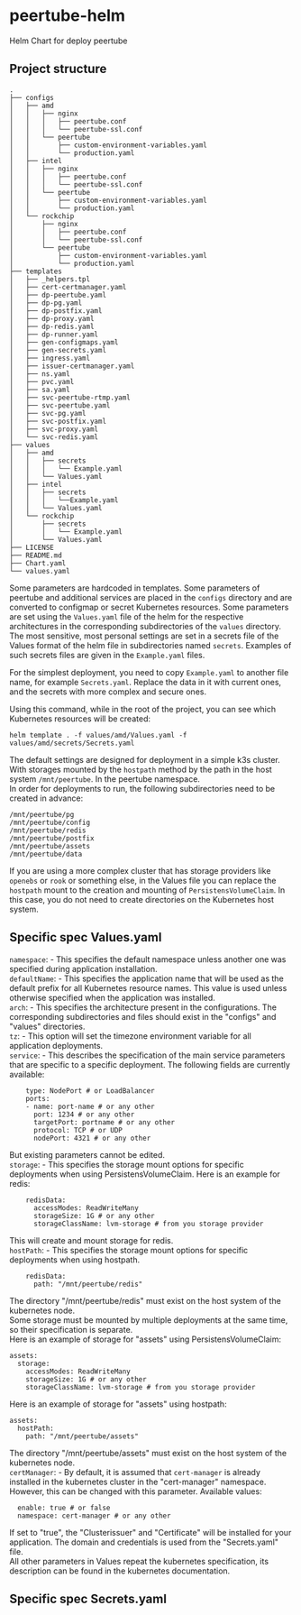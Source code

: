 # peertube-helm
Helm Chart for deploy peertube

## Project structure
```
.
├── configs
│   ├── amd
│   │   ├── nginx
│   │   │   ├── peertube.conf
│   │   │   └── peertube-ssl.conf
│   │   └── peertube
│   │       ├── custom-environment-variables.yaml
│   │       └── production.yaml
│   ├── intel
│   │   ├── nginx
│   │   │   ├── peertube.conf
│   │   │   └── peertube-ssl.conf
│   │   └── peertube
│   │       ├── custom-environment-variables.yaml
│   │       └── production.yaml
│   └── rockchip
│       ├── nginx
│       │   ├── peertube.conf
│       │   └── peertube-ssl.conf
│       └── peertube
│           ├── custom-environment-variables.yaml
│           └── production.yaml
├── templates
│   ├── _helpers.tpl
│   ├── cert-certmanager.yaml
│   ├── dp-peertube.yaml
│   ├── dp-pg.yaml
│   ├── dp-postfix.yaml
│   ├── dp-proxy.yaml
│   ├── dp-redis.yaml
│   ├── dp-runner.yaml
│   ├── gen-configmaps.yaml
│   ├── gen-secrets.yaml
│   ├── ingress.yaml
│   ├── issuer-certmanager.yaml
│   ├── ns.yaml
│   ├── pvc.yaml
│   ├── sa.yaml
│   ├── svc-peertube-rtmp.yaml
│   ├── svc-peertube.yaml
│   ├── svc-pg.yaml
│   ├── svc-postfix.yaml
│   ├── svc-proxy.yaml
│   └── svc-redis.yaml
├── values
│   ├── amd
│   │   ├── secrets
│   │   │   └── Example.yaml
│   │   └── Values.yaml
│   ├── intel
│   │   ├── secrets
│   │   │   └──Example.yaml
│   │   └── Values.yaml
│   └── rockchip
│       ├── secrets
│       │   └── Example.yaml
│       └── Values.yaml
├── LICENSE
├── README.md
├── Chart.yaml
└── values.yaml
```

Some parameters are hardcoded in templates. Some parameters of peertube and additional services are placed in the `configs` directory and are converted to configmap or secret Kubernetes resources. Some parameters are set using the `Values.yaml` ​​file of the helm for the respective architectures in the corresponding subdirectories of the `values` directory. The most sensitive, most personal settings are set in a secrets file of the Values format of the helm file in subdirectories named `secrets`. Examples of such secrets files are given in the `Example.yaml` files.

For the simplest deployment, you need to copy `Example.yaml` to another file name, for example `Secrets.yaml`. Replace the data in it with current ones, and the secrets with more complex and secure ones.

Using this command, while in the root of the project, you can see which Kubernetes resources will be created:
```
helm template . -f values/amd/Values.yaml -f values/amd/secrets/Secrets.yaml
```
The default settings are designed for deployment in a simple k3s cluster. With storages mounted by the `hostpath` method by the path in the host system `/mnt/peertube`. In the peertube namespace.\
In order for deployments to run, the following subdirectories need to be created in advance:
```
/mnt/peertube/pg
/mnt/peertube/config
/mnt/peertube/redis
/mnt/peertube/postfix
/mnt/peertube/assets
/mnt/peertube/data
```
If you are using a more complex cluster that has storage providers like `openebs` or `rook` or something else, in the Values ​​file you can replace the `hostpath` mount to the creation and mounting of `PersistensVolumeClaim`. In this case, you do not need to create directories on the Kubernetes host system.

## Specific spec Values.yaml
`namespace`: - This specifies the default namespace unless another one was specified during application installation.\
`defaultName`: - This specifies the application name that will be used as the default prefix for all Kubernetes resource names. This value is used unless otherwise specified when the application was installed.\
`arch`: - This specifies the architecture present in the configurations. The corresponding subdirectories and files should exist in the "configs" and "values" ​​directories.\
`tz`: - This option will set the timezone environment variable for all application deployments.\
`service`: - This describes the specification of the main service parameters that are specific to a specific deployment. The following fields are currently available:
```
    type: NodePort # or LoadBalancer
    ports:
    - name: port-name # or any other
      port: 1234 # or any other
      targetPort: portname # or any other
      protocol: TCP # or UDP
      nodePort: 4321 # or any other
```
But existing parameters cannot be edited.\
`storage`: - This specifies the storage mount options for specific deployments when using PersistensVolumeClaim. Here is an example for redis:
```
    redisData:
      accessModes: ReadWriteMany
      storageSize: 1G # or any other
      storageClassName: lvm-storage # from you storage provider
```
This will create and mount storage for redis.\
`hostPath`: - This specifies the storage mount options for specific deployments when using hostpath.
```
    redisData:
      path: "/mnt/peertube/redis"
```
The directory "/mnt/peertube/redis" must exist on the host system of the kubernetes node.\
Some storage must be mounted by multiple deployments at the same time, so their specification is separate.\
Here is an example of storage for "assets" using PersistensVolumeClaim:
```
assets:
  storage:
    accessModes: ReadWriteMany
    storageSize: 1G # or any other
    storageClassName: lvm-storage # from you storage provider
```
Here is an example of storage for "assets" using hostpath:
```
assets:
  hostPath:
    path: "/mnt/peertube/assets"
```
The directory "/mnt/peertube/assets" must exist on the host system of the kubernetes node.\
`certManager`: - By default, it is assumed that `cert-manager` is already installed in the kubernetes cluster in the "cert-manager" namespace. However, this can be changed with this parameter. Available values:
```
  enable: true # or false
  namespace: cert-manager # or any other
```
If set to "true", the "Clusterissuer" and "Certificate" will be installed for your application. The domain and credentials is used from the "Secrets.yaml" file.\
All other parameters in Values ​​repeat the kubernetes specification, its description can be found in the kubernetes documentation.

## Specific spec Secrets.yaml
